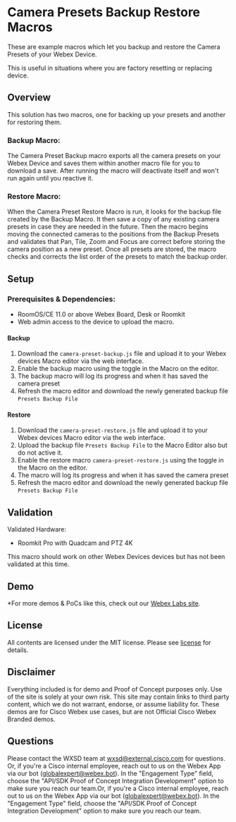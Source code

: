 # Camera Presets Backup Restore Macros

These are example macros which let you backup and restore the Camera Presets of your Webex Device.

This is useful in situations where you are factory resetting or replacing device.

## Overview

This solution has two macros, one for backing up your presets and another for restoring them.

### Backup Macro:

The Camera Preset Backup macro exports all the camera presets on your Webex Device and saves them within another macro file for you to download a save. After running the macro will deactivate itself and won't run again until you reactive it.


### Restore Macro:

When the Camera Preset Restore Macro is run, it looks for the backup file created by the Backup Macro. It then save a copy of any existing camera presets in case they are needed in the future. Then the macro begins moving the connected cameras to the positions from the Backup Presets and validates that Pan, Tile, Zoom and Focus are correct before storing the camera position as a new preset. Once all presets are stored, the macro checks and corrects the list order of the presets to match the backup order.

## Setup

### Prerequisites & Dependencies: 

- RoomOS/CE 11.0 or above Webex Board, Desk or Roomkit
- Web admin access to the device to upload the macro.

#### Backup

1. Download the ``camera-preset-backup.js`` file and upload it to your Webex devices Macro editor via the web interface.
2. Enable the backup macro using the toggle in the Macro on the editor.
3. The backup macro will log its progress and when it has saved the camera preset
4. Refresh the macro editor and download the newly generated backup file ``Presets Backup File``

#### Restore

1. Download the ``camera-preset-restore.js`` file and upload it to your Webex devices Macro editor via the web interface.
2. Upload the backup file ``Presets Backup File`` to the Macro Editor also but do not active it.
3. Enable the restore macro ``camera-preset-restore.js`` using the toggle in the Macro on the editor.
4. The macro will log its progress and when it has saved the camera preset
5. Refresh the macro editor and download the newly generated backup file ``Presets Backup File``

## Validation

Validated Hardware:

* Roomkit Pro with Quadcam and PTZ 4K

This macro should work on other Webex Devices devices but has not been validated at this time.

## Demo

*For more demos & PoCs like this, check out our [Webex Labs site](https://collabtoolbox.cisco.com/webex-labs).


## License

All contents are licensed under the MIT license. Please see [license](LICENSE) for details.


## Disclaimer

Everything included is for demo and Proof of Concept purposes only. Use of the site is solely at your own risk. This site may contain links to third party content, which we do not warrant, endorse, or assume liability for. These demos are for Cisco Webex use cases, but are not Official Cisco Webex Branded demos.

## Questions
Please contact the WXSD team at [wxsd@external.cisco.com](mailto:wxsd@external.cisco.com?subject=camera-presets-backup-restore-macros) for questions. Or, if you're a Cisco internal employee, reach out to us on the Webex App via our bot (globalexpert@webex.bot). In the "Engagement Type" field, choose the "API/SDK Proof of Concept Integration Development" option to make sure you reach our team.Or, if you're a Cisco internal employee, reach out to us on the Webex App via our bot (globalexpert@webex.bot). In the "Engagement Type" field, choose the "API/SDK Proof of Concept Integration Development" option to make sure you reach our team. 

